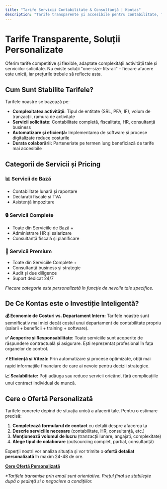 ```yaml
---
title: "Tarife Servicii Contabilitate & Consultanță | Kontas"
description: "Tarife transparente și accesibile pentru contabilitate, fiscalitate și consultanță business. Prețuri personalizate bazate pe complexitate. Cere ofertă azi."
---
```

<!-- Hreflang tags for SEO -->
<!--
<link rel="alternate" href="https://kontas.ro/tarife/" hreflang="ro-RO" />
<link rel="alternate" href="https://kontas.ro/en/pricing/" hreflang="en-RO" />
<link rel="alternate" href="https://kontas.ro/tarife/" hreflang="x-default" />
-->

# Tarife Transparente, Soluții Personalizate

Oferim tarife competitive și flexible, adaptate complexității activității tale și serviciilor solicitate. Nu existe soluții "one-size-fits-all" – fiecare afacere este unică, iar prețurile trebuie să reflecte asta.

## Cum Sunt Stabilite Tarifele?

Tarifele noastre se bazează pe:

- **Complexitatea activității:** Tipul de entitate (SRL, PFA, IF), volum de tranzacții, ramura de activitate
- **Servicii solicitate:** Contabilitate completă, fiscalitate, HR, consultanță business
- **Automatizare și eficiență:** Implementarea de software și procese digitalizate reduce costurile
- **Durata colaborării:** Parteneriate pe termen lung beneficiază de tarife mai accesibile

## Categorii de Servicii și Pricing

### 📊 Servicii de Bază
- Contabilitate lunară și raportare
- Declarații fiscale și TVA
- Asistență impozitare

### 🔒 Servicii Complete
- Toate din Serviciile de Bază +
- Administrare HR și salarizare
- Consultanță fiscală și planificare

### 🚀 Servicii Premium
- Toate din Serviciile Complete +
- Consultanță business și strategie
- Audit și due diligence
- Suport dedicat 24/7

*Fiecare categorie este personalizată în funcție de nevoile tale specifice.*

## De Ce Kontas este o Investiție Inteligentă?

**💰 Economie de Costuri vs. Departament Intern:**
Tarifele noastre sunt semnificativ mai mici decât costul unui departament de contabilitate propriu (salarii + beneficii + training + software).

**✅ Acoperire și Responsabilitate:**
Toate serviciile sunt acoperite de răspundere contractuală și asigurare. Ești reprezentat profesional în fața organelor de control.

**⚡ Eficiență și Viteză:**
Prin automatizare și procese optimizate, obții mai rapid informațiile financiare de care ai nevoie pentru decizii strategice.

**📈 Scalabilitate:**
Poți adăuga sau reduce servicii oricând, fără complicațiile unui contract individual de muncă.

## Cere o Ofertă Personalizată

Tarifele concrete depind de situația unică a afacerii tale. Pentru o estimare precisă:

1. **Completează formularul de contact** cu detalii despre afacerea ta
2. **Descrie serviciile necesare** (contabilitate, HR, consultanță, etc.)
3. **Menționează volumul de lucru** (tranzacții lunare, angajați, complexitate)
4. **Alege tipul de colaborare** (outsourcing complet, partial, consultanță)

Experții noștri vor analiza situația și vor trimite o **ofertă detaliat personalizată** în maxim 24-48 de ore.

**[Cere Ofertă Personalizată](/contact/)**

*\*Tarifele transmise prin email sunt orientative. Prețul final se stabilește după o ședință și o negociere a condițiilor.*
